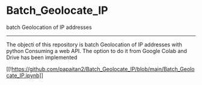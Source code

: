 # Batch_Geolocate_IP
batch Geolocation of IP addresses

---

The objecti of this repository is batch Geolocation of IP addresses with python Consuming a web API.
The option to do it from Google Colab and Drive has been implemented

[[!https://github.com/papaitan2/Batch_Geolocate_IP/blob/main/Batch_Geolocate_IP.ipynb]]
